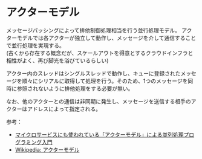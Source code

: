 # アクターモデル

メッセージパッシングによって排他制御処理相当を行う並行処理モデル。
アクターモデルでは各アクターが独立して動作し、メッセージを介して通信することで並行処理を実現する。  
(古くから存在する概念だが、スケールアウトを得意とするクラウドインフラと相性がよく、再び脚光を浴びているらしい)

アクター内のスレッドはシングルスレッドで動作し、キューに登録されたメッセージを順々にシリアルに取得して処理を行う。そのため、1つのメッセージを同時に参照されないように排他処理をする必要が無い。

なお、他のアクターとの通信は非同期に発生し、メッセージを送信する相手のアクターはアドレスによって指定される。

参考：

- [マイクロサービスにも使われている「アクターモデル」による並列処理プログラミング入門](https://tech-lab.sios.jp/archives/8738)
- [Wikipedia: アクターモデル](https://ja.wikipedia.org/wiki/%E3%82%A2%E3%82%AF%E3%82%BF%E3%83%BC%E3%83%A2%E3%83%87%E3%83%AB)
